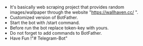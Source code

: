 - It's basically web scraping project that provides 
  random images/wallpaper through the website "https://wallhaven.cc/ ".
- Customized version of BotFather.
- Start the bot with /start command.
- Before run the bot replace token-key with yours.
- Do not forget to add commands to BotFather.
- Have Fun !"# Telegram-Bot" 
